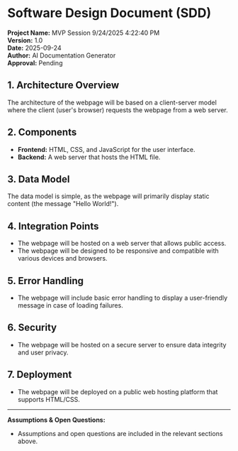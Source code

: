 # Software Design Document (SDD)

**Project Name:** MVP Session 9/24/2025 4:22:40 PM  
**Version:** 1.0  
**Date:** 2025-09-24  
**Author:** AI Documentation Generator  
**Approval:** Pending  

## 1. Architecture Overview  
The architecture of the webpage will be based on a client-server model where the client (user's browser) requests the webpage from a web server.  

## 2. Components  
- **Frontend:** HTML, CSS, and JavaScript for the user interface.  
- **Backend:** A web server that hosts the HTML file.  

## 3. Data Model  
The data model is simple, as the webpage will primarily display static content (the message "Hello World!").  

## 4. Integration Points  
- The webpage will be hosted on a web server that allows public access.  
- The webpage will be designed to be responsive and compatible with various devices and browsers.  

## 5. Error Handling  
- The webpage will include basic error handling to display a user-friendly message in case of loading failures.  

## 6. Security  
- The webpage will be hosted on a secure server to ensure data integrity and user privacy.  

## 7. Deployment  
- The webpage will be deployed on a public web hosting platform that supports HTML/CSS.

---

**Assumptions & Open Questions:**  
- Assumptions and open questions are included in the relevant sections above.
